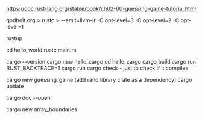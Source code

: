 https://doc.rust-lang.org/stable/book/ch02-00-guessing-game-tutorial.html

godbolt.org > rustc > --emit=llvm-ir
                        -C opt-level=3
                        -C opt-level=2
                        -C opt-level=1


rustup

cd hello_world
rustc main.rs

cargo --version
cargo new hello_cargo
cd hello_cargo
cargo build
cargo run
RUST_BACKTRACE=1 cargo run
cargo check - just to check if it compiles

cargo new guessing_game
(add rand library crate as a dependency)
cargo update

cargo doc --open

cargo new array_boundaries


